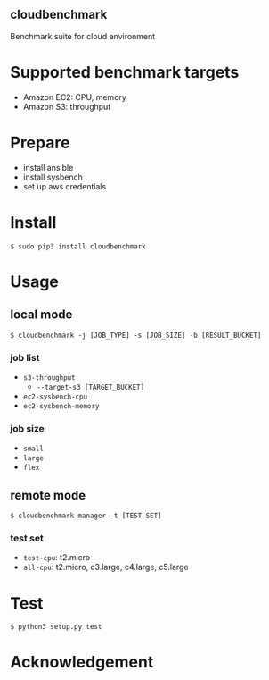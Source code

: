 cloudbenchmark
---

Benchmark suite for cloud environment

# Supported benchmark targets

- Amazon EC2: CPU, memory
- Amazon S3: throughput

# Prepare

- install ansible
- install sysbench
- set up aws credentials

# Install

```
$ sudo pip3 install cloudbenchmark
```

# Usage

## local mode

```
$ cloudbenchmark -j [JOB_TYPE] -s [JOB_SIZE] -b [RESULT_BUCKET]
```

### job list

- `s3-throughput`
  - `--target-s3 [TARGET_BUCKET]`
- `ec2-sysbench-cpu`
- `ec2-sysbench-memory`

### job size

- `small`
- `large`
- `flex`

## remote mode

```
$ cloudbenchmark-manager -t [TEST-SET]
```

### test set

- `test-cpu`: t2.micro
- `all-cpu`: t2.micro, c3.large, c4.large, c5.large


# Test

```
$ python3 setup.py test
```

# Acknowledgement

